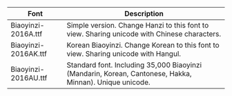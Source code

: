 | Font | Description |
| ------------- | ------------- |
| Biaoyinzi-2016A.ttf | Simple version. Change Hanzi to this font to view. Sharing unicode with Chinese characters.|
| Biaoyinzi-2016AK.ttf | Korean Biaoyinzi. Change Korean to this font to view. Sharing unicode with Hangul.|
| Biaoyinzi-2016AU.ttf | Standard font. Including 35,000 Biaoyinzi (Mandarin, Korean, Cantonese, Hakka, Minnan). Unique unicode.|
